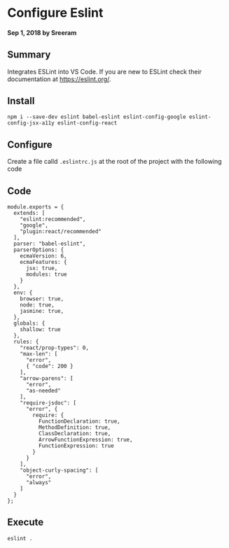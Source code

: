 # Configure Eslint

#### Sep 1, 2018 by Sreeram

## Summary

Integrates ESLint into VS Code. If you are new to ESLint check their documentation at https://eslint.org/.

## Install

`npm i --save-dev eslint babel-eslint eslint-config-google eslint-config-jsx-a11y eslint-config-react`

## Configure

Create a file calld `.eslintrc.js` at the root of the project with the following code

## Code

    module.exports = {
      extends: [
        "eslint:recommended",
        "google",
        "plugin:react/recommended"
      ],
      parser: "babel-eslint",
      parserOptions: {
        ecmaVersion: 6,
        ecmaFeatures: {
          jsx: true,
          modules: true
        }
      },
      env: {
        browser: true,
        node: true,
        jasmine: true,
      },
      globals: {
        shallow: true
      },
      rules: {
        "react/prop-types": 0,
        "max-len": [
          "error",
          { "code": 200 }
        ],
        "arrow-parens": [
          "error", 
          "as-needed"
        ],
        "require-jsdoc": [
          "error", {
            require: {
              FunctionDeclaration: true,
              MethodDefinition: true,
              ClassDeclaration: true,
              ArrowFunctionExpression: true,
              FunctionExpression: true
            }
          }
        ],
        "object-curly-spacing": [
          "error",
          "always"
        ]
      }
    };

## Execute

`eslint .`
